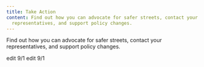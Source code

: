 ```yaml
---
title: Take Action
content: Find out how you can advocate for safer streets, contact your
  representatives, and support policy changes.
---
```

Find out how you can advocate for safer streets, contact your representatives, and support policy changes.

edit 9/1
edit 9/1
